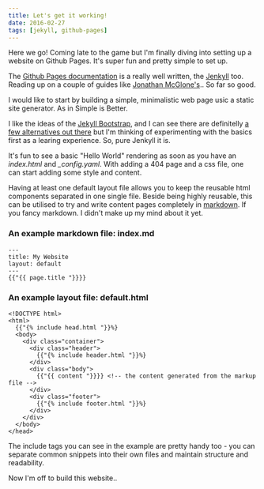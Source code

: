 ```yaml
---
title: Let's get it working!
date: 2016-02-27
tags: [jekyll, github-pages]
---
```


Here we go! Coming late to the game but I'm finally diving into setting up a website on Github Pages. It's super fun and pretty simple to set up.

The [Github Pages documentation](https://pages.github.com/) is a really well written, the [Jenkyll](http://jekyllrb.com/) too. Reading up on a couple of guides like [Jonathan McGlone's](http://jmcglone.com/guides/github-pages/).. So far so good.

I would like to start by building a simple, minimalistic web page usic a static site generator. As in Simple is Better. 

I like the ideas of the [Jekyll Bootstrap](http://jekyllbootstrap.com/), and I can see there are definitelly [a few alternatives out there](https://www.staticgen.com/) but I'm thinking of experimenting with the basics first as a learing experience. So, pure Jenkyll it is.

It's fun to see a basic "Hello World" rendering as soon as you have an *index.html* and *_config.yaml*.
With adding a 404 page and a css file, one can start adding some style and content.

Having at least one default layout file allows you to keep the reusable html components separated in one single file. Beside being highly reusable, this can be utilised to try and write content pages completely in [markdown](http://kramdown.gettalong.org/index.html). If you fancy markdown. I didn't make up my mind about it yet.

### An example markdown file: index.md

~~~
---
title: My Website
layout: default
---
{{"{{ page.title "}}}}
~~~


### An example layout file: default.html

~~~
<!DOCTYPE html>
<html>
  {{"{% include head.html "}}%}
  <body>
    <div class="container">
      <div class="header">
        {{"{% include header.html "}}%}
      </div>
      <div class="body">
        {{"{{ content "}}}} <!-- the content generated from the markup file -->
      </div>
      <div class="footer">
        {{"{% include footer.html "}}%}
      </div>
    </div>
  </body>
</head>
~~~

The include tags you can see in the example are pretty handy too - you can separate common snippets into their own files and maintain structure and readability.

Now I'm off to build this website..
